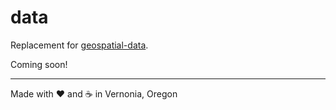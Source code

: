 # data

Replacement for [geospatial-data](https://github.com/CityOfVernonia/geospatial-data).

Coming soon!

---

Made with :heart: and :coffee: in Vernonia, Oregon
